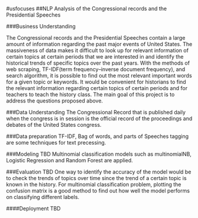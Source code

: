 #usfocuses
##NLP Analysis of the Congressional records and the Presidential Speeches

###Business Understanding

The Congressional records and the Presidential Speeches contain a large amount of information regarding the past major events of United States.   The massiveness of data makes it difficult to look up for relevant information of certain topics at certain periods that we are interested in and identify the historical trends of specific topics over the past years.  With the methods of web scraping, TF-IDF(term frequency–inverse document frequency), and search algorithm,  it is possible to find out the most relevant important words for a given topic or keywords. It would be convenient for historians to find the relevant information regarding certain topics of certain periods and for teachers to teach the history class. The main goal of this project is to address the questions proposed above.



###Data Understanding
The Congressional Record that is published daily when the congress is in session is the official record of the proceedings and debates of the United States congress.

###Data preparation
TF-IDF, Bag of words, and parts of Speeches tagging are some techniques for text precessing.

###Modeling TBD
Multinomial classification models such as multinomialNB, Logistic Regression and Random Forest are applied.

###Evaluation TBD
One way to identify the accuracy of the model would be to check the trends of topics over time since the trend of a certain topic is known in the history.
For multinomial classification problem, plotting the confusion matrix is a good method to find out how well the model performs on classifying different labels.

####Deployment TBD
